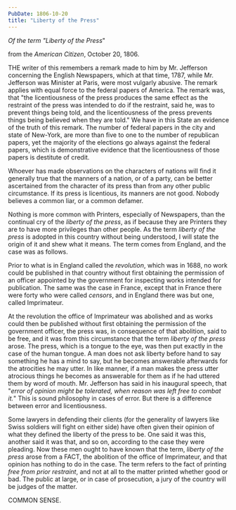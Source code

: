 ```yaml
---
PubDate: 1806-10-20
title: "Liberty of the Press"
---
```


   *Of the term "Liberty of the Press*"
   
   from the *American Citizen*, October 20, 1806.

   THE writer of this remembers a remark made to him by Mr. Jefferson
   concerning the English Newspapers, which at that time, 1787, while Mr.
   Jefferson was Minister at Paris, were most vulgarly abusive. The remark
   applies with equal force to the federal papers of America. The remark was,
   that "the licentiousness of the press produces the same effect as the
   restraint of the press was intended to do if the restraint, said he, was to prevent
   things being told, and the licentiousness of the press prevents things
   being believed when they are told." We have in this State an evidence of the truth of this remark. The number
   of federal papers in the city and state of New-York, are more than five to
   one to the number of republican papers, yet the majority of the elections
   go always against the federal papers, which is demonstrative evidence that
   the licentiousness of those papers is destitute of credit.

   Whoever has made observations on the characters of nations will find it
   generally true that the manners of a nation, or of a party, can be better
   ascertained from the character of its press than from any other public
   circumstance. If its press is licentious, its manners are not good. Nobody
   believes a common liar, or a common defamer.

   Nothing is more common with Printers, especially of Newspapers, than the
   continual cry of the *liberty of the press*, as if because they are Printers
   they are to have more privileges than other people. As the term *liberty of the press* 
   is adopted in this country without being understood, I will
   state the origin of it and shew what it means. The term comes from
   England, and the case was as follows.

   Prior to what is in England called the *revolution*, which was in 1688, no
   work could be published in that country without first obtaining the
   permission of an officer appointed by the government for inspecting works
   intended for publication. The same was the case in France, except that in
   France there were forty who were called *censors*, and in England there was
   but one, called Imprimateur.

   At the revolution the office of Imprimateur was abolished and as works
   could then be published without first obtaining the permission of the
   government officer, the press was, in consequence of that abolition, said
   to be free, and it was from this circumstance that the term *liberty of the press* 
   arose. The press, which is a tongue to the eye, was then put exactly
   in the case of the human tongue. A man does not ask liberty before hand to
   say something he has a mind to say, but he becomes answerable afterwards
   for the atrocities he may utter. In like manner, if a man makes the press utter atrocious things he becomes
   as answerable for them as if he had uttered them by word of mouth. Mr.
   Jefferson has said in his inaugural speech, that "*error of opinion might
   be tolerated, when reason was left free to combat it.*" This is sound
   philosophy in cases of error. But there is a difference between error and
   licentiousness.

   Some lawyers in defending their clients (for the generality of lawyers
   like Swiss soldiers will fight on either side) have often given their
   opinion of what they defined the liberty of the press to be. One said it
   was this, another said it was that, and so on, according to the case they
   were pleading. Now these men ought to have known that the term, *liberty of the press* 
   arose from a FACT, the abolition of the office of Imprimateur,
   and that opinion has nothing to do in the case. The term refers to the
   fact of printing *free from prior restraint*, and not at all to the matter
   printed whether good or bad. The public at large, or in case of
   prosecution, a jury of the country will be judges of the matter.

  COMMON SENSE.


